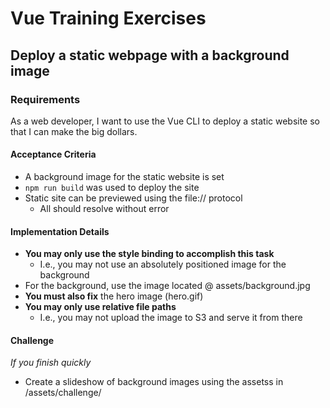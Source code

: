 # Vue Training Exercises

## Deploy a static webpage with a background image

### Requirements
As a web developer, I want to use the Vue CLI to deploy a static website so that I can make the big dollars. 

#### Acceptance Criteria
* A background image for the static website is set 
* `npm run build` was used to deploy the site
* Static site can be previewed using the file:// protocol 
  * All should resolve without error

#### Implementation Details
* __You may only use the style binding to accomplish this task__
  * I.e., you may not use an absolutely positioned image for the background 
* For the background, use the image located @ assets/background.jpg
* __You must also fix__ the hero image (hero.gif)
* __You may only use relative file paths__
  * I.e., you may not upload the image to S3 and serve it from there

#### Challenge
_If you finish quickly_
* Create a slideshow of background images using the assetss in /assets/challenge/ 